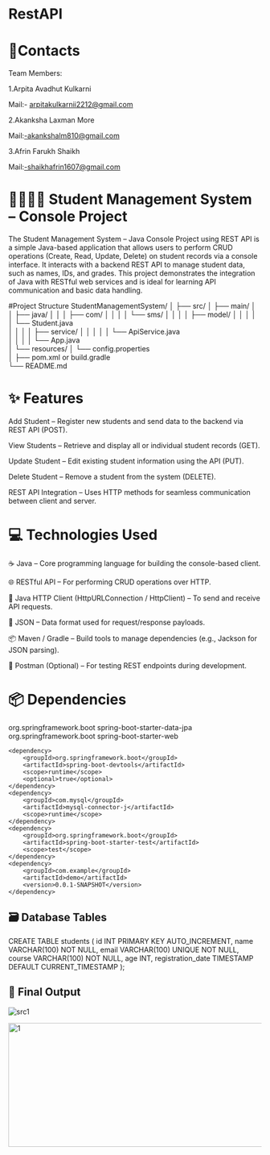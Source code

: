 # RestAPI
# 📱Contacts

Team Members:

1.Arpita Avadhut Kulkarni 

Mail:- arpitakulkarnii2212@gmail.com

2.Akanksha Laxman More

Mail:-akankshalm810@gmail.com

3.Afrin Farukh Shaikh

Mail:-shaikhafrin1607@gmail.com

# 👨‍🏫👩‍🏫 Student Management System –  Console Project
The Student Management System – Java Console Project using REST API is a simple Java-based application that allows users to perform CRUD operations (Create, Read, Update, Delete) on student records via a console interface. It interacts with a backend REST API to manage student data, such as names, IDs, and grades. This project demonstrates the integration of Java with RESTful web services and is ideal for learning API communication and basic data handling.

#Project Structure
StudentManagementSystem/
│
├── src/
│   ├── main/
│   │   ├── java/
│   │   │   ├── com/
│   │   │   │   └── sms/
│   │   │   │       ├── model/
│   │   │   │       │   └── Student.java          
│   │   │   │       ├── service/
│   │   │   │       │   └── ApiService.java       
│   │   │   │       └── App.java                 
│   └── resources/
│       └── config.properties                     
│
├── pom.xml or build.gradle                       
└── README.md                                     

# ✨ Features

 Add Student – Register new students and send data to the backend via REST API (POST).

 View Students – Retrieve and display all or individual student records (GET).

 Update Student – Edit existing student information using the API (PUT).

 Delete Student – Remove a student from the system (DELETE).

 REST API Integration – Uses HTTP methods for seamless communication between client and server.

 # 💻 Technologies Used

 ☕ Java – Core programming language for building the console-based client.

🌐 RESTful API – For performing CRUD operations over HTTP.

🔗 Java HTTP Client (HttpURLConnection / HttpClient) – To send and receive API requests.

🧱 JSON – Data format used for request/response payloads.

📦 Maven / Gradle – Build tools to manage dependencies (e.g., Jackson for JSON parsing).

🧪 Postman (Optional) – For testing REST endpoints during development.

# 📦 Dependencies

<dependencies>
    <dependency>
        <groupId>org.springframework.boot</groupId>
        <artifactId>spring-boot-starter-data-jpa</artifactId>
    </dependency>
    <dependency>
        <groupId>org.springframework.boot</groupId>
        <artifactId>spring-boot-starter-web</artifactId>
    </dependency>

    <dependency>
        <groupId>org.springframework.boot</groupId>
        <artifactId>spring-boot-devtools</artifactId>
        <scope>runtime</scope>
        <optional>true</optional>
    </dependency>
    <dependency>
        <groupId>com.mysql</groupId>
        <artifactId>mysql-connector-j</artifactId>
        <scope>runtime</scope>
    </dependency>
    <dependency>
        <groupId>org.springframework.boot</groupId>
        <artifactId>spring-boot-starter-test</artifactId>
        <scope>test</scope>
    </dependency>
    <dependency>
        <groupId>com.example</groupId>
        <artifactId>demo</artifactId>
        <version>0.0.1-SNAPSHOT</version>
    </dependency>
</dependencies>
<dependency> 
</dependency>

## 🗃️ Database Tables
CREATE TABLE students (
    id INT PRIMARY KEY AUTO_INCREMENT,
    name VARCHAR(100) NOT NULL,
    email VARCHAR(100) UNIQUE NOT NULL,
    course VARCHAR(100) NOT NULL,
    age INT,
    registration_date TIMESTAMP DEFAULT CURRENT_TIMESTAMP
);

## 📸 Final Output


![src1](https://github.com/user-attachments/assets/370b9c98-5929-49ba-a27c-0e9db8dd523c)



<img width="917" height="246" alt="1" src="https://github.com/user-attachments/assets/ba479f42-04aa-470c-9368-a17610651ea3" />
